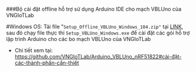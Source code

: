 ###Bộ cài đặt offline hỗ trợ sử dụng Arduino IDE cho mạch VBLUno của VNGIoTLab


#Windows OS:
Tải file "`Setup_Offline_VBLUno_Windows_104.zip"` tại [LINK](https://goo.gl/l1jWne), sau đó chạy file thực thi `Setup_VBLUno_Windows.exe` để cài đặt các gói hỗ trợ lập trình Arduino cho các bo mạch VBLUno của VNGIoTLab



* Chi tiết xem tại: https://github.com/VNGIoTLab/Arduino_VBLUno_nRF51822#cài-đặt-các-thành-phần-cần-thiết
